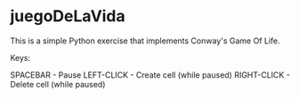 # juegoDeLaVida

This is a simple Python exercise that implements Conway's Game Of Life.

Keys:

  SPACEBAR - Pause
  LEFT-CLICK - Create cell (while paused)
  RIGHT-CLICK - Delete cell (while paused)
